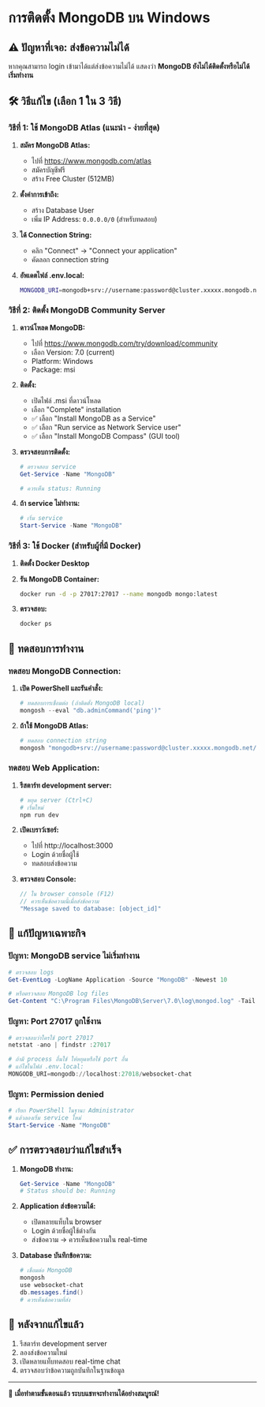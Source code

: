 # การติดตั้ง MongoDB บน Windows

## ⚠️ ปัญหาที่เจอ: ส่งข้อความไม่ได้

หากคุณสามารถ login เข้ามาได้แต่ส่งข้อความไม่ได้ แสดงว่า **MongoDB ยังไม่ได้ติดตั้งหรือไม่ได้เริ่มทำงาน**

## 🛠️ วิธีแก้ไข (เลือก 1 ใน 3 วิธี)

### วิธีที่ 1: ใช้ MongoDB Atlas (แนะนำ - ง่ายที่สุด)

1. **สมัคร MongoDB Atlas:**
   - ไปที่ https://www.mongodb.com/atlas
   - สมัครบัญชีฟรี
   - สร้าง Free Cluster (512MB)

2. **ตั้งค่าการเข้าถึง:**
   - สร้าง Database User
   - เพิ่ม IP Address: `0.0.0.0/0` (สำหรับทดสอบ)

3. **ได้ Connection String:**
   - คลิก "Connect" → "Connect your application"
   - คัดลอก connection string

4. **อัพเดตไฟล์ .env.local:**
   ```bash
   MONGODB_URI=mongodb+srv://username:password@cluster.xxxxx.mongodb.net/websocket-chat?retryWrites=true&w=majority
   ```

### วิธีที่ 2: ติดตั้ง MongoDB Community Server

1. **ดาวน์โหลด MongoDB:**
   - ไปที่ https://www.mongodb.com/try/download/community
   - เลือก Version: 7.0 (current)
   - Platform: Windows
   - Package: msi

2. **ติดตั้ง:**
   - เปิดไฟล์ .msi ที่ดาวน์โหลด
   - เลือก "Complete" installation
   - ✅ เลือก "Install MongoDB as a Service"
   - ✅ เลือก "Run service as Network Service user"
   - ✅ เลือก "Install MongoDB Compass" (GUI tool)

3. **ตรวจสอบการติดตั้ง:**
   ```powershell
   # ตรวจสอบ service
   Get-Service -Name "MongoDB"
   
   # ควรเห็น status: Running
   ```

4. **ถ้า service ไม่ทำงาน:**
   ```powershell
   # เริ่ม service
   Start-Service -Name "MongoDB"
   ```

### วิธีที่ 3: ใช้ Docker (สำหรับผู้ที่มี Docker)

1. **ติดตั้ง Docker Desktop**

2. **รัน MongoDB Container:**
   ```bash
   docker run -d -p 27017:27017 --name mongodb mongo:latest
   ```

3. **ตรวจสอบ:**
   ```bash
   docker ps
   ```

## 🧪 ทดสอบการทำงาน

### ทดสอบ MongoDB Connection:

1. **เปิด PowerShell และรันคำสั่ง:**
   ```powershell
   # ทดสอบการเชื่อมต่อ (ถ้าติดตั้ง MongoDB local)
   mongosh --eval "db.adminCommand('ping')"
   ```

2. **ถ้าใช้ MongoDB Atlas:**
   ```powershell
   # ทดสอบ connection string
   mongosh "mongodb+srv://username:password@cluster.xxxxx.mongodb.net/" --eval "db.adminCommand('ping')"
   ```

### ทดสอบ Web Application:

1. **รีสตาร์ท development server:**
   ```bash
   # หยุด server (Ctrl+C)
   # เริ่มใหม่
   npm run dev
   ```

2. **เปิดเบราว์เซอร์:**
   - ไปที่ http://localhost:3000
   - Login ด้วยชื่อผู้ใช้
   - ทดสอบส่งข้อความ

3. **ตรวจสอบ Console:**
   ```javascript
   // ใน browser console (F12)
   // ควรเห็นข้อความนี้เมื่อส่งข้อความ
   "Message saved to database: [object_id]"
   ```

## 🔧 แก้ปัญหาเฉพาะกิจ

### ปัญหา: MongoDB service ไม่เริ่มทำงาน

```powershell
# ตรวจสอบ logs
Get-EventLog -LogName Application -Source "MongoDB" -Newest 10

# หรือตรวจสอบ MongoDB log files
Get-Content "C:\Program Files\MongoDB\Server\7.0\log\mongod.log" -Tail 20
```

### ปัญหา: Port 27017 ถูกใช้งาน

```powershell
# ตรวจสอบว่าใครใช้ port 27017
netstat -ano | findstr :27017

# ถ้ามี process อื่นใช้ ให้หยุดหรือใช้ port อื่น
# แก้ไขในไฟล์ .env.local:
MONGODB_URI=mongodb://localhost:27018/websocket-chat
```

### ปัญหา: Permission denied

```powershell
# เรียก PowerShell ในฐานะ Administrator
# แล้วลองเริ่ม service ใหม่
Start-Service -Name "MongoDB"
```

## ✅ การตรวจสอบว่าแก้ไขสำเร็จ

1. **MongoDB ทำงาน:**
   ```powershell
   Get-Service -Name "MongoDB"
   # Status should be: Running
   ```

2. **Application ส่งข้อความได้:**
   - เปิดหลายแท็บใน browser
   - Login ด้วยชื่อผู้ใช้ต่างกัน
   - ส่งข้อความ → ควรเห็นข้อความใน real-time

3. **Database บันทึกข้อความ:**
   ```powershell
   # เชื่อมต่อ MongoDB
   mongosh
   use websocket-chat
   db.messages.find()
   # ควรเห็นข้อความที่ส่ง
   ```

## 🚀 หลังจากแก้ไขแล้ว

1. รีสตาร์ท development server
2. ลองส่งข้อความใหม่
3. เปิดหลายแท็บทดสอบ real-time chat
4. ตรวจสอบว่าข้อความถูกบันทึกในฐานข้อมูล

---

🎉 **เมื่อทำตามขั้นตอนแล้ว ระบบแชทจะทำงานได้อย่างสมบูรณ์!** 